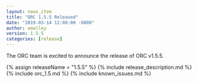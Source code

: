 ```yaml
---
layout: news_item
title: "ORC 1.5.5 Released"
date: "2019-03-14 12:00:00 -0800"
author: omalley
version: 1.5.5
categories: [release]
---
```


The ORC team is excited to announce the release of ORC v1.5.5.

{% assign releaseName = "1.5.5" %}
{% include release_description.md %}
{% include orc_1.5.md %}
{% include known_issues.md %}

